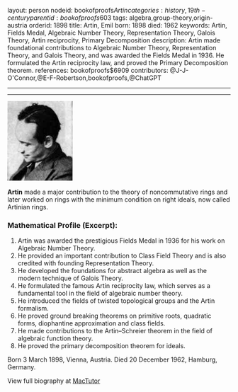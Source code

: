 layout: person
nodeid: bookofproofs$Artin
categories: history,19th-century
parentid: bookofproofs$603
tags: algebra,group-theory,origin-austria
orderid: 1898
title: Artin, Emil
born: 1898
died: 1962
keywords: Artin, Fields Medal, Algebraic Number Theory, Representation Theory, Galois Theory, Artin reciprocity, Primary Decomposition
description: Artin made foundational contributions to Algebraic Number Theory, Representation Theory, and Galois Theory, and was awarded the Fields Medal in 1936. He formulated the Artin reciprocity law, and proved the Primary Decomposition theorem.
references: bookofproofs$6909
contributors: @J-J-O'Connor,@E-F-Robertson,bookofproofs,@ChatGPT

---



---

![Artin.jpg](https://github.com/bookofproofs/bookofproofs.github.io/blob/main/_sources/_assets/images/portraits/Artin.jpg?raw=true)

**Artin** made a major contribution to the theory of noncommutative rings and later worked on rings with the minimum condition on right ideals, now called Artinian rings.

### Mathematical Profile (Excerpt):
1. Artin was awarded the prestigious Fields Medal in 1936 for his work on Algebraic Number Theory.
2. He provided an important contribution to Class Field Theory and is also credited with founding Representation Theory.
3. He developed the foundations for abstract algebra as well as the modern technique of Galois Theory.
4. He formulated the famous Artin reciprocity law, which serves as a fundamental tool in the field of algebraic number theory.
5. He introduced the fields of twisted topological groups and the Artin formalism.
6. He proved ground breaking theorems on primitive roots, quadratic forms, diophantine approximation and class fields.
7. He made contributions to the Artin–Schreier theorem in the field of algebraic function theory.
8. He proved the primary decomposition theorem for ideals.

Born 3 March 1898, Vienna, Austria. Died 20 December 1962, Hamburg, Germany.

View full biography at [MacTutor](https://mathshistory.st-andrews.ac.uk/Biographies/Artin/)
